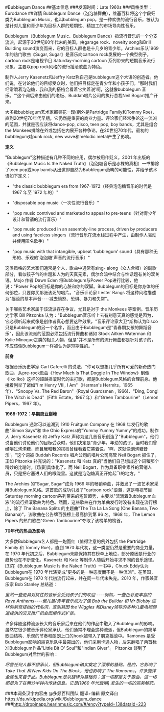 #Bubblegum Dance
##基本信息
###发源时间：Late 1960s
###风格类型：Eurodance
##详情
Bubblegum Dance（泡泡糖舞曲），维基百科将这个字段归类为Bubblegum Music，也叫bubblegum
pop，是一种欢快的流行音乐，被认为是针对儿童和青少年为目标人群的短期性、精加工的市场导向性音乐。



Bubblegum（Bubblegum Music、Bubblegum Dance）指流行音乐的一个分支流派，起源于20世纪60年代末的美国，由garage
rock、novelty song和Brill Building
sound演变而来，它的目标人群也是十几岁的青少年。Archies乐队1969年的热门歌曲《Sugar, Sugar》是音乐向cartoon
rock发展的一个典型例子，cartoon rock是电视节目 Saturday-morning cartoon 系列带来的短期音乐流行现象，主要以pop
rock风格的流行摇滚歌曲为特色。



制作人Jerry Kasenetz和Jeffry
Katz称自己是bubblegum这个术语的创造者。他们说，在讨论他们的目标受众时，他们把目标定在青少年和小孩子们。"那时我们经常嚼着泡泡糖，我和我的搭档会看着它笑着说'啊，这就像bubblegum
音乐。'"这个词后来由他们的老板、Buddah唱片公司的执行总裁Neil Bogart推广开来。



大多数bubblegum艺术家都昙花一现(例外是Partridge Family和Tommy
Roe)，直到20世纪70年代早期，它仍然是重要的商业力量。评论家们经常争论这一流派的范围，并就是否应该将dance-pop, disco, teen
pop, boy bands，尤其是组合the Monkees排除在外或包括在内展开各种争论。在20世纪70年代，最初的bubblegum对punk
rock, new wave和melodic metal产生了影响。



**定义**

"Bubblegum"这种描述有几种不同的应用，偶尔被用作贬义。2001 年出版的《Bubblegum Music Is the Naked
Truth》（泡泡糖音乐是赤裸的真相）一书排除了teen pop或boy bands从出道即自然为Bubblegum范畴的可能性，并给予该术语如下定义：

  * "the classic bubblegum era from 1967-1972（经典泡泡糖音乐的时代是1967 年至 1972 年的）"

  * "disposable pop music（一次性流行音乐）"

  * "pop music contrived and marketed to appeal to pre-teens（针对青少年设计和营销的流行音乐）"

  * "pop music produced in an assembly-line process, driven by producers and using faceless singers（流行音乐在流水线过程中产生，由制作人驱动并使用匿名歌手）"

  * "pop music with that intangible, upbeat 'bubblegum' sound（具有那种无形的、乐观的'泡泡糖'声音的流行音乐）"



这类风格的艺术家们通常是个人，歌曲中通常有sing-
along（众人合唱）的副歌部分，看似孩子气的主题和人为的天真元素，偶尔会暗中结合与性话题有关的双关语。Mojo 作者 Dawn Eden
将Bubblegum与Power Pop进行比较，他说："Power
Pop的目标是你的心脏和你的双脚。Bubblegum的目标是你身体的任何部位，只要你买那张该死的唱片。"音乐评论家 Lester Bangs
将这种风格描述为"摇滚的基本声音----减去愤怒、恐惧、暴力和失常"。



关于哪些艺术家属于该流派存在争议，尤其是对于 the Monkees 等案例。音乐历史学家 Bill Pitzonka
认为："Bubblegum音乐听上去有刻意天真的感觉是因为，它必须听起来就像是创作者真心想要这种效果。"音乐评论家大卫*斯梅认为Disco只是Bubblegum的另一个名字，而且由于Bubblegum是"青春期女孩的舞蹈音乐"，因此该流派的范围必须包括流行舞曲和诸如
Stock Aitken Waterman 和 Kylie
Minogue之类的相关人物，但是"并不是所有的流行舞曲都是针对孩子的，不应该像Bubblegum一样被认为是短期性的。"



**前身**

根据音乐历史学家 Carl Caferelli 的说法，"你可以想象几乎所有可爱的新奇热门歌曲，从pre-rock歌曲《How Much Is That
Doggie In The Window》到像《Iko Iko》这样的超越摇滚时代的主打歌，都是Bubblegum风格的合理前身。他接着列举了诸如"I'm
Henry VIII, I Am"（Herman's Hermits，1965 年）、"Snoopy Vs. The Red Baron"（Royal
Guardsmen , 1966)、"Ding, Dong! The Witch is Dead"（Fifth Estate，1967 年）和"Green
Tambourine"（Lemon Pipers，1967 年）。



**1968-1972：早期商业巅峰**

Bubblegum 通常可以追溯到 1910 Fruitgum Company 在 1968 年发行的歌曲"Simon Says"和 the Ohio
Express的"Yummy Yummy Yummy"的成功。制作人 Jerry Kasenetz 和 Jeffry Katz
声称为这几首音乐创造了"Bubblegum"，他们说当他们讨论他们的目标受众时，他们决定是"青少年，年幼的孩子。当时我们曾经嚼过泡泡糖，而且我和我的搭档曾经看着它笑着说，'啊，这就像泡泡糖音乐'。"这个词被
Buddah Records 唱片公司的唱片公司高管 Neil Bogart 抓住了，正如 Pitzonka 补充说的："Kasenetz 和 Katz
真的"当他们自己想出这个词和那个精妙的比喻时，[场景]具体化了。而 Neil
Bogart，作为具备职业素养的营销人员，只是把它塞进人们的喉咙里。这就是泡泡糖真正开始起飞的地方。"



The Archies 的"Sugar, Sugar"成为 1969
年的畅销单曲，并激发了一波艺术家采用Bubblegum风格。这首歌的成功引发了"cartoon rock"浪潮，这是电视节目Saturday morning
cartoon系列带来的短暂趋势，主要以"流淌着Bubblegum血液"的流行摇滚歌曲为特色。然而，这些歌曲在作为单曲发行时没有出现在流行榜上，除了 The
Banana Splits 的主题曲"The Tra La La Song (One Banana, Two
Banana)"，该歌曲在公告牌百强榜上最高排到第 96 名。1968 年，The Lemon Pipers 的热门歌曲"Green
Tambourine"夺取了该榜单的榜首。



**70年代的热曲及影响**

大多数Bubblegum艺人都是一炮而红（值得注意的例外包括 the Partridge Family 和 Tommy Roe），直到 1970
年代初，这一类型仍然是重要的商业力量。在 1970 年代初之后，Bubblegum未能保持其在榜单上地位，部分原因是行业的趋势也在不断变化。Kasenetz
和 Katz 等制作人随后开始寻求不同的音乐途径。 [3]在《Bubblegum Music Is the Naked Truth》一书中，Chuck
Eddy认为Bubblegum在 1970 年代演变成"更多的是一种态度而不是一种流派"。在英国，Bubblegum在 1970
年代初流行起来，并在同一年代末失宠。2010 年，作家兼音乐家 Bob Stanley 总结道：



_虽然一些更具对抗性的音乐会受到孩子们的欢迎 ----例如，一些色彩更丰富的Rave Anthems----但儿童/青年音乐成为了像 Bob the
Builder 和 Mr Blobby 这样的新奇搭档的代名词，直到其因 the Wiggles
和Disney领导的多种儿童电视频道提供的交叉推广机会而爆炸式扩张。_



许多伴随这种流派长大的音乐家后来在他们的作品中融入了Bubblegum的影响。
虽然它很少被音乐评论家承认，他们通常不理会这种流派，但Bubblegum的简单歌曲结构、乐观的节奏和朗朗上口的hook被带入了朋克摇滚中。Ramones
是受Bubblegum影响的朋克乐队中最突出的，他们采用卡通人物，后来翻唱了两首标准Bubblegum作品"Little Bit O'
Soul"和"Indian Giver"。 Pitzonka 谈到了Bubblegum对后世的影响：



_尽管任何人都不想承认，但Bubblegum确实奠定了深厚的基础。是的，它影响了 Take That 和 New Kids On The
Block，他也影响了 The
Ramones。许多旋律金属也来自于此。Bubblegum是以旋律为基础的；这一切都是关于歌曲，这一切都是为了在两分半钟内传达信息。它是[1960
年代后期] 发生的一切的完美解药。_





###本词条汉字内容由 @多频百科团队 翻译+编辑
原文译自 https://da.wikipedia.org/wiki/Bubblegum_dance
###http://dropinapp.hearinmusic.com/#/ency?typeId=13&dataId=223
